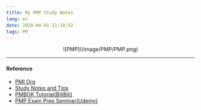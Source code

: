 ```yaml
---
title: My PMP Study Notes
lang: en
date: 2020-04-01 11:18:52
tags: PM
---
```


<center>![PMP](/image/PMP/PMP.png)</center> 

----------------------------------------  

#### Reference

- [PMI Org](https://www.pmi.org/ "Title") 
- [Study Notes and Tips](https://edward-designer.com/web/pmp/ "Title")
- [PMBOK Tutorial(BiliBili)](https://www.bilibili.com/video/BV1js411K7F6?p=1 "Title") 
- [PMP Exam Prep Seminar(Udemy)](https://www.udemy.com/pmp-pmbok6-35-pdus/learn/v4/overview "Title") 